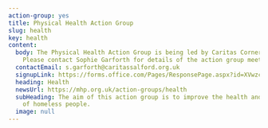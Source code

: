 ```yaml
---
action-group: yes
title: Physical Health Action Group
slug: health
key: health
content:
  body: The Physical Health Action Group is being led by Caritas Cornerstones.
    Please contact Sophie Garforth for details of the action group meetings.
  contactEmail: s.garforth@caritassalford.org.uk
  signupLink: https://forms.office.com/Pages/ResponsePage.aspx?id=XVwzcf1bkE61VN8N5KjjQjkoCHBJKMVKuWG3gz25EypUM1gxNTZLNUgwS0tGNUhNVkExNUJPRkY5Ni4u
  heading: Health
  newsUrl: https://mhp.org.uk/action-groups/health
  subHeading: The aim of this action group is to improve the health and wellbeing
    of homeless people.
  image: null
---
```

